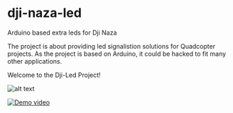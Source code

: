 dji-naza-led
============

Arduino based extra leds for Dji Naza

The project is about providing led signalistion solutions for Quadcopter projects. As the project is based on Arduino, it could be hacked to fit many other applications.

Welcome to the Dji-Led Project! 

![alt text](https://raw.github.com/diogeneyves/dji-naza-led/master/images/wiring.png "Arduino wiring schema")

[![Demo video](http://img.youtube.com/vi/slst10RpRxM/0.jpg)](http://www.youtube.com/watch?v=slst10RpRxM)